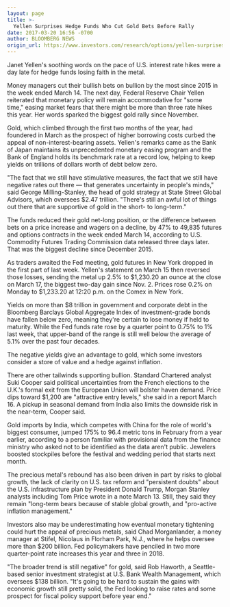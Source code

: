 ```yaml
---
layout: page
title: >-
  Yellen Surprises Hedge Funds Who Cut Gold Bets Before Rally
date: 2017-03-20 16:56 -0700
author: BLOOMBERG NEWS
origin_url: https://www.investors.com/research/options/yellen-surprises-hedge-funds-who-cut-gold-bets-before-rally/
---
```






Janet Yellen's soothing words on the pace of U.S. interest rate hikes were a day late for hedge funds losing faith in the metal.


Money managers cut their bullish bets on bullion by the most since 2015 in the week ended March 14. The next day, Federal Reserve Chair Yellen reiterated that monetary policy will remain accommodative for "some time," easing market fears that there might be more than three rate hikes this year. Her words sparked the biggest gold rally since November.


Gold, which climbed through the first two months of the year, had foundered in March as the prospect of higher borrowing costs curbed the appeal of non-interest-bearing assets. Yellen's remarks came as the Bank of Japan maintains its unprecedented monetary easing program and the Bank of England holds its benchmark rate at a record low, helping to keep yields on trillions of dollars worth of debt below zero.


"The fact that we still have stimulative measures, the fact that we still have negative rates out there — that generates uncertainty in people's minds," said George Milling-Stanley, the head of gold strategy at State Street Global Advisors, which oversees $2.47 trillion. "There's still an awful lot of things out there that are supportive of gold in the short- to long-term."


The funds reduced their gold net-long position, or the difference between bets on a price increase and wagers on a decline, by 47% to 49,835 futures and options contracts in the week ended March 14, according to U.S. Commodity Futures Trading Commission data released three days later. That was the biggest decline since December 2015.


As traders awaited the Fed meeting, gold futures in New York dropped in the first part of last week. Yellen's statement on March 15 then reversed those losses, sending the metal up 2.5% to $1,230.20 an ounce at the close on March 17, the biggest two-day gain since Nov. 2. Prices rose 0.2% on Monday to $1,233.20 at 12:20 p.m. on the Comex in New York.


Yields on more than $8 trillion in government and corporate debt in the Bloomberg Barclays Global Aggregate Index of investment-grade bonds have fallen below zero, meaning they're certain to lose money if held to maturity. While the Fed funds rate rose by a quarter point to 0.75% to 1% last week, that upper-band of the range is still well below the average of 5.1% over the past four decades.


The negative yields give an advantage to gold, which some investors consider a store of value and a hedge against inflation.


There are other tailwinds supporting bullion. Standard Chartered analyst Suki Cooper said political uncertainties from the French elections to the U.K.'s formal exit from the European Union will bolster haven demand. Price dips toward $1,200 are "attractive entry levels," she said in a report March 16. A pickup in seasonal demand from India also limits the downside risk in the near-term, Cooper said.


Gold imports by India, which competes with China for the role of world's biggest consumer, jumped 175% to 96.4 metric tons in February from a year earlier, according to a person familiar with provisional data from the finance ministry who asked not to be identified as the data aren't public. Jewelers boosted stockpiles before the festival and wedding period that starts next month.


The precious metal's rebound has also been driven in part by risks to global growth, the lack of clarity on U.S. tax reform and "persistent doubts" about the U.S. infrastructure plan by President Donald Trump, Morgan Stanley analysts including Tom Price wrote in a note March 13. Still, they said they remain "long-term bears because of stable global growth, and "pro-active inflation management."


Investors also may be underestimating how eventual monetary tightening could hurt the appeal of precious metals, said Chad Morganlander, a money manager at Stifel, Nicolaus in Florham Park, N.J., where he helps oversee more than $200 billion. Fed policymakers have penciled in two more quarter-point rate increases this year and three in 2018.


"The broader trend is still negative" for gold, said Rob Haworth, a Seattle-based senior investment strategist at U.S. Bank Wealth Management, which oversees $138 billion. "It's going to be hard to sustain the gains with economic growth still pretty solid, the Fed looking to raise rates and some prospect for fiscal policy support before year end."




